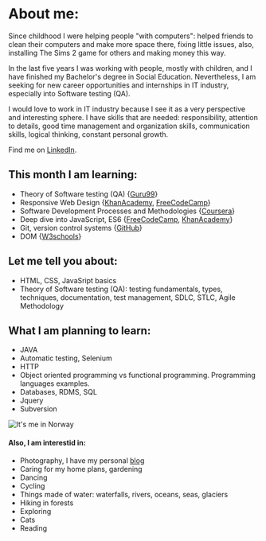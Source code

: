 # **About me:**
Since childhood I were helping people "with computers": helped friends to clean their computers and make more space there, fixing little issues, also, installing The Sims 2 game for others and making money this way.

In the last five years I was working with people, mostly with children, and I have finished my Bachelor's degree in Social Education. Nevertheless, I am seeking for new career opportunities and internships in IT industry, especially into Software testing (QA). 

I would love to work in IT industry because I see it as a very perspective and interesting sphere. I have skills that are needed: responsibility, attention to details, good time management and organization skills, communication skills, logical thinking, constant personal growth.

Find me on [LinkedIn](https://www.linkedin.com/in/vikontrimaite/).

## **This month I am learning:**
* Theory of Software testing (QA) {[Guru99](https://www.guru99.com/software-testing.html)}
* Responsive Web Design {[KhanAcademy](https://www.khanacademy.org/computing/computer-programming/html-css), [FreeCodeCamp](https://www.freecodecamp.org/learn/)}
* Software Development Processes and Methodologies {[Coursera](https://www.coursera.org/learn/software-processes/)}
* Deep dive into JavaScript, ES6 {[FreeCodeCamp](https://www.freecodecamp.org/learn/), [KhanAcademy](https://www.khanacademy.org/computing/computer-programming/programming)}
* Git, version control systems {[GitHub](https://github.com/)}
* DOM {[W3schools](https://www.w3schools.com/js/js_htmldom.asp)}

## **Let me tell you about:**
* HTML, CSS, JavaSript basics
* Theory of Software testing (QA): testing fundamentals, types, techniques, documentation, test management, SDLC, STLC, Agile Methodology

## **What I am planning to learn:**
* JAVA
* Automatic testing, Selenium
* HTTP
* Object oriented programming vs functional programming. Programming languages examples. 
* Databases, RDMS, SQL 
* Jquery
* Subversion

![It's me in Norway](https://github.com/vikontrimaite/vikontrimaite/blob/gh-pages/IMG_20191230_105907.jpg?raw=true)

#### **Also, I am interestid in:**
* Photography, I have my personal [blog](https://pasivaiksciojimai.lt/)
* Caring for my home plans, gardening
* Dancing 
* Cycling
* Things made of water: waterfalls, rivers, oceans, seas, glaciers
* Hiking in forests
* Exploring
* Cats
* Reading
